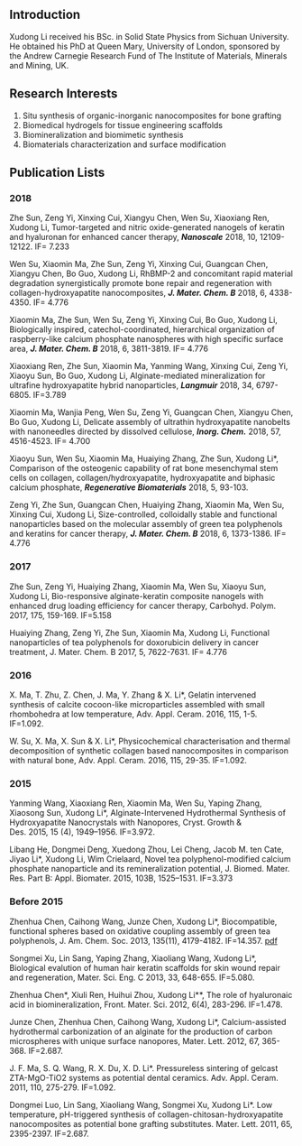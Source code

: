 ## Introduction

Xudong Li received his BSc. in Solid State Physics from Sichuan University. He obtained his PhD at Queen Mary, University of London, sponsored by the Andrew Carnegie Research Fund of The Institute of Materials, Minerals and Mining, UK.

## Research Interests

1. Situ synthesis of organic-inorganic nanocomposites for bone grafting  
2. Biomedical hydrogels for tissue engineering scaffolds  
3. Biomineralization and biomimetic synthesis  
4. Biomaterials characterization and surface modification

## Publication Lists

### 2018

Zhe Sun, Zeng Yi, Xinxing Cui, Xiangyu Chen, Wen Su, Xiaoxiang Ren, Xudong Li, Tumor-targeted and nitric oxide-generated nanogels of keratin and hyaluronan for enhanced cancer therapy, **_Nanoscale_** 2018, 10, 12109-12122. IF= 7.233  
  
Wen Su, Xiaomin Ma, Zhe Sun, Zeng Yi, Xinxing Cui, Guangcan Chen, Xiangyu Chen, Bo Guo, Xudong Li, RhBMP-2 and concomitant rapid material degradation synergistically promote bone repair and regeneration with collagen-hydroxyapatite nanocomposites, **_J. Mater. Chem. B_** 2018, 6, 4338-4350. IF= 4.776     

Xiaomin Ma, Zhe Sun, Wen Su, Zeng Yi, Xinxing Cui, Bo Guo, Xudong Li, Biologically inspired, catechol-coordinated, hierarchical organization of raspberry-like calcium phosphate nanospheres with high specific surface area, **_J. Mater. Chem. B_** 2018, 6, 3811-3819. IF= 4.776    

Xiaoxiang Ren, Zhe Sun, Xiaomin Ma, Yanming Wang, Xinxing Cui, Zeng Yi, Xiaoyu Sun, Bo Guo, Xudong Li, Alginate-mediated mineralization for ultrafine hydroxyapatite hybrid nanoparticles, **_Langmuir_** 2018, 34, 6797-6805. IF=3.789    

Xiaomin Ma, Wanjia Peng, Wen Su, Zeng Yi, Guangcan Chen, Xiangyu Chen, Bo Guo, Xudong Li, Delicate assembly of ultrathin hydroxyapatite nanobelts with nanoneedles directed by dissolved cellulose, **_Inorg. Chem._** 2018, 57, 4516-4523. IF= 4.700    

Xiaoyu Sun, Wen Su, Xiaomin Ma, Huaiying Zhang, Zhe Sun, Xudong Li*, Comparison of the osteogenic capability of rat bone 
mesenchymal stem cells on collagen, collagen/hydroxyapatite, hydroxyapatite and biphasic calcium phosphate, **_Regenerative 
Biomaterials_** 2018, 5, 93-103.    

Zeng Yi, Zhe Sun, Guangcan Chen, Huaiying Zhang, Xiaomin Ma, Wen Su, Xinxing Cui, Xudong Li, Size-controlled, colloidally stable and functional nanoparticles based on the molecular assembly of green tea polyphenols and keratins for cancer therapy, **_J. Mater. Chem. B_** 2018, 6, 1373-1386. IF= 4.776  

### 2017  
  
Zhe Sun, Zeng Yi, Huaiying Zhang, Xiaomin Ma, Wen Su, Xiaoyu Sun, Xudong Li, Bio-responsive alginate-keratin composite nanogels with enhanced drug loading efficiency for cancer therapy, Carbohyd. Polym. 2017, 175, 159-169. IF=5.158  

Huaiying Zhang, Zeng Yi, Zhe Sun, Xiaomin Ma, Xudong Li, Functional nanoparticles of tea polyphenols for doxorubicin delivery in cancer treatment, J. Mater. Chem. B 2017, 5, 7622-7631. IF= 4.776  

### 2016

X. Ma, T. Zhu, Z. Chen, J. Ma, Y. Zhang & X. Li*, Gelatin intervened synthesis of calcite cocoon-like microparticles assembled with small rhombohedra at low temperature, Adv. Appl. Ceram. 2016, 115, 1-5. IF=1.092.  

W. Su, X. Ma, X. Sun & X. Li*, Physicochemical characterisation and thermal decomposition of synthetic collagen based nanocomposites in comparison with natural bone, Adv. Appl. Ceram. 2016, 115, 29-35. IF=1.092.  

### 2015

Yanming Wang, Xiaoxiang Ren, Xiaomin Ma, Wen Su, Yaping Zhang, Xiaosong Sun, Xudong Li*, Alginate-Intervened Hydrothermal Synthesis of Hydroxyapatite Nanocrystals with Nanopores, Cryst. Growth & Des. 2015, 15 (4), 1949–1956. IF=3.972.  

Libang He, Dongmei Deng, Xuedong Zhou, Lei Cheng, Jacob M. ten Cate, Jiyao Li*, Xudong Li, Wim Crielaard, Novel tea polyphenol-modified calcium phosphate nanoparticle and its remineralization potential, J. Biomed. Mater. Res. Part B: Appl. Biomater. 2015, 103B, 1525–1531. IF=3.373  

### Before 2015

Zhenhua Chen, Caihong Wang, Junze Chen, Xudong Li*, Biocompatible, functional spheres based on oxidative coupling assembly of green tea polyphenols, J. Am. Chem. Soc. 2013, 135(11), 4179-4182. IF=14.357. [pdf]()   

Songmei Xu, Lin Sang, Yaping Zhang, Xiaoliang Wang, Xudong Li*, Biological evalution of human hair keratin scaffolds for skin wound repair and regeneration, Mater. Sci. Eng. C 2013, 33, 648-655. IF=5.080.  

Zhenhua Chen*, Xiuli Ren, Huihui Zhou, Xudong Li**, The role of hyaluronaic acid in biomineralization, Front. Mater. Sci. 2012, 6(4), 283-296. IF=1.478.  

Junze Chen, Zhenhua Chen, Caihong Wang, Xudong Li*, Calcium-assisted hydrothermal carbonization of an alginate for the production of carbon microspheres with unique surface nanopores, Mater. Lett. 2012, 67, 365-368. IF=2.687.  

J. F. Ma, S. Q. Wang, R. X. Du, X. D. Li*. Pressureless sintering of gelcast ZTA-MgO-TiO2 systems as potential dental ceramics. Adv. Appl. Ceram. 2011, 110, 275-279. IF=1.092.  

Dongmei Luo, Lin Sang, Xiaoliang Wang, Songmei Xu, Xudong Li*. Low temperature, pH-triggered synthesis of collagen-chitosan-hydroxyapatite nanocomposites as potential bone grafting substitutes. Mater. Lett. 2011, 65, 2395-2397. IF=2.687.  
